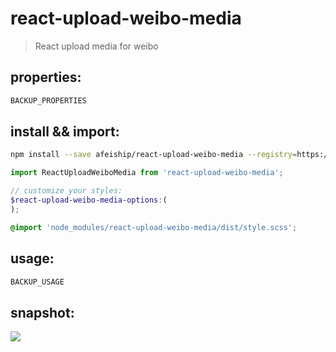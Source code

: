 # react-upload-weibo-media
> React upload media for weibo

## properties:
```javascript
BACKUP_PROPERTIES
```

## install && import:
```bash
npm install --save afeiship/react-upload-weibo-media --registry=https://registry.npm.taobao.org
```

```js
import ReactUploadWeiboMedia from 'react-upload-weibo-media';
```

```scss
// customize your styles:
$react-upload-weibo-media-options:(
);

@import 'node_modules/react-upload-weibo-media/dist/style.scss';
```


## usage:
```jsx
BACKUP_USAGE
```


## snapshot:
![](https://ws3.sinaimg.cn/large/0069RVTdgy1fuzkehe8a0j30o20cmq4k.jpg)
